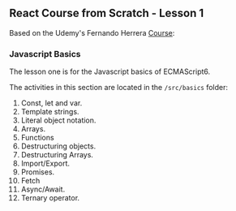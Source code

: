 ## React Course from Scratch - Lesson 1

Based on the Udemy's Fernando Herrera [Course](https://www.udemy.com/course/react-cero-experto/):

### Javascript Basics

The lesson one is for the Javascript basics of ECMAScript6.

The activities in this section are located in the `/src/basics` folder:

1. Const, let and var.
2. Template strings.
3. Literal object notation.
4. Arrays.
5. Functions
6. Destructuring objects.
7. Destructuring Arrays.
8. Import/Export.
9. Promises.
10. Fetch
11. Async/Await.
12. Ternary operator.
